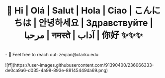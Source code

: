  <h1 align="center">👋 Hi | Olá | Salut | Hola | Ciao | こんにちは | 안녕하세요 | Здравствуйте | مرحبا | नमस्ते | آداب | 你好 ✨✨✨ </h1>
 <br />
- 🔭 Feel free to reach out: zeqian@clarku.edu
   <br /> 
      <br />
![ff](https://user-images.githubusercontent.com/91390400/236066333-de0ca9a6-d035-4a98-893e-88145449da69.png)


<br />


<!---\
 - 🔭 This is Zeyi Qian, a PhD candidate in Economics at Clark University 
- 🌱 Interested in Urban Economics and International Trade
- ✨ [Linkin](https://www.linkedin.com/in/zeyi-qian-b04288208)
- 💞️ Email: ZeQian@clarku.edu![](https://github-readme-stats.vercel.app/api?username=ZeyiQian&theme=dark)ZeyiQian/ZeyiQian is a ✨ special ✨ repository because its `README.md` (this file) appears on your GitHub profile.
You can click the Preview link to take a look at your changes.- 💞️ 
<p align="center"> <img src="https://github-readme-stats.vercel.app/api?username=sudnyeshtalekar&show_icons=true&theme=dark" alt="sudnyeshtalekar" /> 
</p>
--->
 
